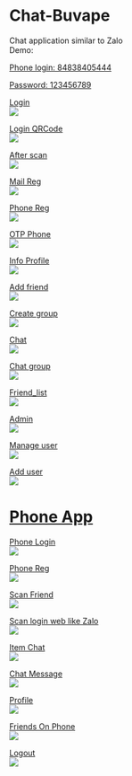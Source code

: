 # Chat-Buvape
Chat application similar to Zalo <br>
Demo: <a href="http://chatbuvape.herokuapp.com/" /> <br>
<p> Phone login: 84838405444 </p>
<p> Password: 123456789 </p>
Login <br>
<img src="https://github.com/hmqiwtCode/Chat-Buvape/blob/master/imgs/index.PNG"><br>

Login QRCode <br>
<img src="https://github.com/hmqiwtCode/Chat-Buvape/blob/master/imgs/qr_code.PNG"><br>


After scan <br>
<img src="https://github.com/hmqiwtCode/Chat-Buvape/blob/master/imgs/scan_web.PNG"><br>


Mail Reg <br>
<img src="https://github.com/hmqiwtCode/Chat-Buvape/blob/master/imgs/mailreg.PNG"><br>

Phone Reg <br>
<img src="https://github.com/hmqiwtCode/Chat-Buvape/blob/master/imgs/phonereg.PNG"><br>


OTP Phone<br>
<img src="https://github.com/hmqiwtCode/Chat-Buvape/blob/master/imgs/otpphone.PNG"><br>

Info Profile<br>
<img src="https://github.com/hmqiwtCode/Chat-Buvape/blob/master/imgs/info.PNG"><br>

Add friend<br>
<img src="https://github.com/hmqiwtCode/Chat-Buvape/blob/master/imgs/add_friend.PNG"><br>

Create group<br>
<img src="https://github.com/hmqiwtCode/Chat-Buvape/blob/master/imgs/create_group.PNG"><br>

Chat<br>
<img src="https://github.com/hmqiwtCode/Chat-Buvape/blob/master/imgs/chat.PNG"><br>

Chat group<br>
<img src="https://github.com/hmqiwtCode/Chat-Buvape/blob/master/imgs/chat_group.PNG"><br>

Friend_list<br>
<img src="https://github.com/hmqiwtCode/Chat-Buvape/blob/master/imgs/friend_list.PNG"><br>

Admin<br>
<img src="https://github.com/hmqiwtCode/Chat-Buvape/blob/master/imgs/admin.PNG"><br>


Manage user<br>
<img src="https://github.com/hmqiwtCode/Chat-Buvape/blob/master/imgs/manage_user.PNG"><br>

Add user<br>
<img src="https://github.com/hmqiwtCode/Chat-Buvape/blob/master/imgs/add_user.PNG"><br>


<h1>Phone App</h1>

Phone Login<br>
<img src="https://github.com/hmqiwtCode/Chat-Buvape/blob/master/imgs/phone_login.PNG"><br>


Phone Reg<br>
<img src="https://github.com/hmqiwtCode/Chat-Buvape/blob/master/imgs/phone_reg.PNG"><br>


Scan Friend<br>
<img src="https://github.com/hmqiwtCode/Chat-Buvape/blob/master/imgs/scan_friend.PNG"><br>


Scan login web like Zalo<br>
<img src="https://github.com/hmqiwtCode/Chat-Buvape/blob/master/imgs/scan_success.PNG"><br>


Item Chat<br>
<img src="https://github.com/hmqiwtCode/Chat-Buvape/blob/master/imgs/item_chat.PNG"><br>


Chat Message<br>
<img src="https://github.com/hmqiwtCode/Chat-Buvape/blob/master/imgs/chat_message.PNG"><br>


Profile<br>
<img src="https://github.com/hmqiwtCode/Chat-Buvape/blob/master/imgs/profile.PNG"><br>

Friends On Phone<br>
<img src="https://github.com/hmqiwtCode/Chat-Buvape/blob/master/imgs/friends_phone.PNG"><br>


Logout<br>
<img src="https://github.com/hmqiwtCode/Chat-Buvape/blob/master/imgs/logout.PNG"><br>








